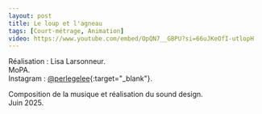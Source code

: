 ```yaml
---
layout: post
title: Le loup et l'agneau
tags: [Court-métrage, Animation]
video: https://www.youtube.com/embed/OpQN7__GBPU?si=66uJKeOfI-utlopH
---
```


Réalisation : Lisa Larsonneur.  
MoPA.  
Instagram : [@perlegelee](https://www.instagram.com/perlegelee/){:target="_blank"}.

Composition de la musique et réalisation du sound design.  
Juin 2025.
